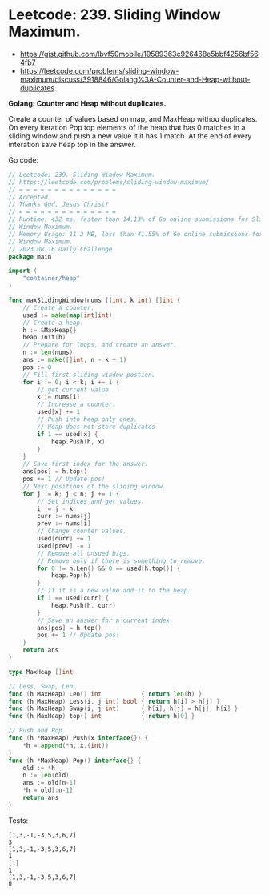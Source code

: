 # Leetcode: 239. Sliding Window Maximum.

- https://gist.github.com/lbvf50mobile/19589363c926468e5bbf4256bf564fb7
- https://leetcode.com/problems/sliding-window-maximum/discuss/3918846/Golang%3A-Counter-and-Heap-without-duplicates.

**Golang: Counter and Heap without duplicates.**

Create a counter of values based on map, and MaxHeap withou duplicates. On every
iteration Pop top elements of the heap that has 0 matches in a sliding window
and push a new value it it has 1 match. At the end of every interation save heap
top in the answer.

Go code:
```Go
// Leetcode: 239. Sliding Window Maximum.
// https://leetcode.com/problems/sliding-window-maximum/
// = = = = = = = = = = = = = =
// Accepted.
// Thanks God, Jesus Christ!
// = = = = = = = = = = = = = =
// Runtime: 432 ms, faster than 14.13% of Go online submissions for Sliding
// Window Maximum.
// Memory Usage: 11.2 MB, less than 41.55% of Go online submissions for Sliding
// Window Maximum.
// 2023.08.16 Daily Challenge.
package main

import (
	"container/heap"
)

func maxSlidingWindow(nums []int, k int) []int {
	// Create a counter.
	used := make(map[int]int)
	// Create a heap.
	h := &MaxHeap{}
	heap.Init(h)
	// Prepare for loops, and create an answer.
	n := len(nums)
	ans := make([]int, n - k + 1)
	pos := 0
	// Fill first sliding window postion.
	for i := 0; i < k; i += 1 {
		// get current value.
		x := nums[i]
		// Increase a counter.
		used[x] += 1
		// Push into heap only ones.
		// Heap does not store duplicates
		if 1 == used[x] {
			heap.Push(h, x)
		}
	}
	// Save first index for the answer.
	ans[pos] = h.top()
	pos += 1 // Update pos!
	// Next positions of the sliding window.
	for j := k; j < n; j += 1 {
		// Set indices and get values.
		i := j - k
		curr := nums[j]
		prev := nums[i]
		// Change counter values.
		used[curr] += 1
		used[prev] -= 1
		// Remove all unsued bigs.
		// Remove only if there is something to remove.
		for 0 != h.Len() && 0 == used[h.top()] {
			heap.Pop(h)
		}
		// If it is a new value add it to the heap.
		if 1 == used[curr] {
			heap.Push(h, curr)
		}
		// Save an answer for a current index.
		ans[pos] = h.top()
		pos += 1 // Update pos!
	}
	return ans
}

type MaxHeap []int

// Less, Swap, Len.
func (h MaxHeap) Len() int           { return len(h) }
func (h MaxHeap) Less(i, j int) bool { return h[i] > h[j] }
func (h MaxHeap) Swap(i, j int)      { h[i], h[j] = h[j], h[i] }
func (h MaxHeap) top() int           { return h[0] }

// Push and Pop.
func (h *MaxHeap) Push(x interface{}) {
	*h = append(*h, x.(int))
}
func (h *MaxHeap) Pop() interface{} {
	old := *h
	n := len(old)
	ans := old[n-1]
	*h = old[:n-1]
	return ans
}
```

Tests:
```
[1,3,-1,-3,5,3,6,7]
3
[1,3,-1,-3,5,3,6,7]
1
[1]
1
[1,3,-1,-3,5,3,6,7]
8
```
